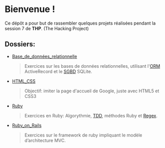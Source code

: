 # Bienvenue !
Ce dépôt a pour but de rassembler quelques projets réalisées pendant la session 7 de **THP**. (The Hacking Project)

## Dossiers:

- [Base_de_données_relationnelle](https://github.com/Huasheng31/THP_S7/tree/master/Base_de_donn%C3%A9es_relationnelle)
	> Exercices sur les bases de données relationnelles, utilisant l'[ORM](https://fr.wikipedia.org/wiki/Mapping_objet-relationnel) ActiveRecord et le [SGBD](https://fr.wikipedia.org/wiki/Syst%C3%A8me_de_gestion_de_base_de_donn%C3%A9es) SQLite.
- [HTML_CSS](https://github.com/Huasheng31/THP_S7/tree/master/HTML_CSS/Page_google_sem1_j2)
	> Objectif: imiter la page d'accueil de Google, juste avec HTML5 et CSS3
- [Ruby](https://github.com/Huasheng31/THP_S7/tree/master/Ruby)
	> Exercices en Ruby: Algorythmie, [TDD](https://en.wikipedia.org/wiki/Test-driven_development), méthodes Ruby et [Regex](https://fr.wikipedia.org/wiki/Expression_r%C3%A9guli%C3%A8re).
- [Ruby_on_Rails](https://github.com/Huasheng31/THP_S7/tree/master/Ruby_on_Rails/the-gossip-project)
	> Exercices sur le framework de ruby impliquant le modèle d’architecture MVC.